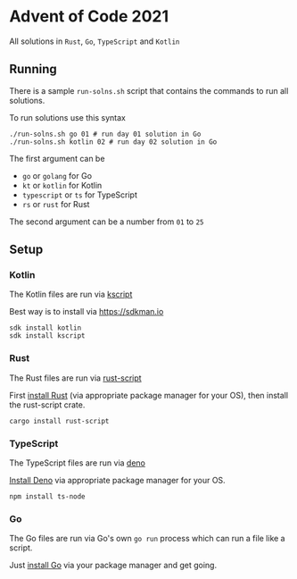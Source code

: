 # Advent of Code 2021 
All solutions in `Rust`, `Go`, `TypeScript` and `Kotlin` 

## Running

There is a sample `run-solns.sh` script that contains
the commands to run all solutions.

To run solutions use this syntax 

```shell
./run-solns.sh go 01 # run day 01 solution in Go
./run-solns.sh kotlin 02 # run day 02 solution in Go
```

The first argument can be
- `go` or `golang` for Go
- `kt` or `kotlin` for Kotlin
- `typescript` or `ts` for TypeScript
- `rs` or `rust` for Rust

The second argument can be a number from `01` to `25`

## Setup 

### Kotlin 
The Kotlin files are run via [kscript](https://github.com/holgerbrandl/kscript)

Best way is to install via <https://sdkman.io>

```shell 
sdk install kotlin
sdk install kscript
```

### Rust 
The Rust files are run via [rust-script](https://rust-script.org/)

First [install Rust](https://www.rust-lang.org/tools/install) (via appropriate package manager for your OS),
then install the rust-script crate. 

```shell
cargo install rust-script
```

### TypeScript
The TypeScript files are run via [deno](https://deno.land/)

[Install Deno](https://deno.land/manual/getting_started/installation) via appropriate package manager for your OS.


```shell
npm install ts-node
```

### Go 
The Go files are run via Go's own `go run` process which can 
run a file like a script. 

Just [install Go](https://go.dev/doc/install) via your package manager and get going.